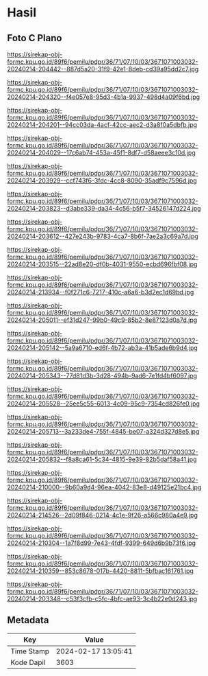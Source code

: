 # Hasil

## Foto C Plano

https://sirekap-obj-formc.kpu.go.id/89f6/pemilu/pdpr/36/71/07/10/03/3671071003032-20240214-204442--887d5a20-31f9-42e1-8deb-cd39a95dd2c7.jpg

https://sirekap-obj-formc.kpu.go.id/89f6/pemilu/pdpr/36/71/07/10/03/3671071003032-20240214-204320--f4e057e8-95d3-4b1a-9937-498d4a09f6bd.jpg

https://sirekap-obj-formc.kpu.go.id/89f6/pemilu/pdpr/36/71/07/10/03/3671071003032-20240214-204201--94cc03da-4acf-42cc-aec2-d3a8f0a5dbfb.jpg

https://sirekap-obj-formc.kpu.go.id/89f6/pemilu/pdpr/36/71/07/10/03/3671071003032-20240214-204029--17c6ab74-453a-45f1-8df7-d58aeee3c10d.jpg

https://sirekap-obj-formc.kpu.go.id/89f6/pemilu/pdpr/36/71/07/10/03/3671071003032-20240214-203929--ccf743f6-3fdc-4cc8-8090-35adf9c7596d.jpg

https://sirekap-obj-formc.kpu.go.id/89f6/pemilu/pdpr/36/71/07/10/03/3671071003032-20240214-203823--d3abe339-da34-4c56-b5f7-34526147d224.jpg

https://sirekap-obj-formc.kpu.go.id/89f6/pemilu/pdpr/36/71/07/10/03/3671071003032-20240214-203612--427e243b-9783-4ca7-8b6f-7ae2a3c69a7d.jpg

https://sirekap-obj-formc.kpu.go.id/89f6/pemilu/pdpr/36/71/07/10/03/3671071003032-20240214-203515--22ad8e20-df0b-4031-9550-ecbd696fbf08.jpg

https://sirekap-obj-formc.kpu.go.id/89f6/pemilu/pdpr/36/71/07/10/03/3671071003032-20240214-213934--f0f271c6-7217-410c-a6a6-b3d2ec1d69bd.jpg

https://sirekap-obj-formc.kpu.go.id/89f6/pemilu/pdpr/36/71/07/10/03/3671071003032-20240214-205011--ef31d247-99b0-49c9-85b2-8e87123d0a7d.jpg

https://sirekap-obj-formc.kpu.go.id/89f6/pemilu/pdpr/36/71/07/10/03/3671071003032-20240214-205142--5a9a6710-ed6f-4b72-ab3a-41b5ade6b9d4.jpg

https://sirekap-obj-formc.kpu.go.id/89f6/pemilu/pdpr/36/71/07/10/03/3671071003032-20240214-205343--77d81d3b-3d28-494b-9ad6-7e1fd4bf6097.jpg

https://sirekap-obj-formc.kpu.go.id/89f6/pemilu/pdpr/36/71/07/10/03/3671071003032-20240214-205528--25ee5c55-6013-4c09-95c9-7354cd826fe0.jpg

https://sirekap-obj-formc.kpu.go.id/89f6/pemilu/pdpr/36/71/07/10/03/3671071003032-20240214-205713--3a233de4-755f-4845-be07-a324d327d8e5.jpg

https://sirekap-obj-formc.kpu.go.id/89f6/pemilu/pdpr/36/71/07/10/03/3671071003032-20240214-205832--f8a8ca61-5c34-4815-9e39-82b5daf58a41.jpg

https://sirekap-obj-formc.kpu.go.id/89f6/pemilu/pdpr/36/71/07/10/03/3671071003032-20240214-210000--9b60a9d4-96ea-4042-83e8-d49125e21bc4.jpg

https://sirekap-obj-formc.kpu.go.id/89f6/pemilu/pdpr/36/71/07/10/03/3671071003032-20240214-214526--2d09f846-0214-4c1e-9f26-a566c980a4e9.jpg

https://sirekap-obj-formc.kpu.go.id/89f6/pemilu/pdpr/36/71/07/10/03/3671071003032-20240214-210304--1a7f8d99-7e43-4fdf-9399-649d6b9b73f6.jpg

https://sirekap-obj-formc.kpu.go.id/89f6/pemilu/pdpr/36/71/07/10/03/3671071003032-20240214-210359--853c8678-017b-4420-8811-5bfbac161761.jpg

https://sirekap-obj-formc.kpu.go.id/89f6/pemilu/pdpr/36/71/07/10/03/3671071003032-20240214-203348--c53f3cfb-c5fc-4bfc-ae93-3c4b22e0d243.jpg


## Metadata

| Key        | Value               |
| ---------- | ------------------- |
| Time Stamp | 2024-02-17 13:05:41 |
| Kode Dapil | 3603                |



